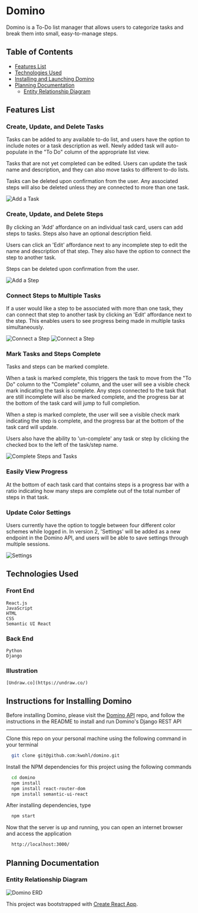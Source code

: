 # Domino
  Domino is a To-Do list manager that allows users to categorize tasks and break them into small, easy-to-manage steps. 

## Table of Contents
  * [Features List](#features-list)
  * [Technologies Used](#technologies-used)
  * [Installing and Launching Domino](#instructions-for-installing-domino)
  * [Planning Documentation](#planning-documentation)
    * [Entity Relationship Diagram](#entity-relationship-diagram)

## Features List

### Create, Update, and Delete Tasks
  Tasks can be added to any available to-do list, and users have the option to include notes or a task description as well. Newly added task will auto-populate in the "To Do" column of the appropriate list view.
  
  Tasks that are not yet completed can be edited. Users can update the task name and description, and they can also move tasks to different to-do lists.
  
  Tasks can be deleted upon confirmation from the user. Any associated steps will also be deleted unless they are connected to more than one task.

![Add a Task](/src/media/addTask.JPG)

### Create, Update, and Delete Steps
  By clicking an 'Add' affordance on an individual task card, users can add steps to tasks. Steps also have an optional description field.
  
  Users can click an 'Edit' affordance next to any incomplete step to edit the name and description of that step. They also have the option to connect the step to another task.
  
  Steps can be deleted upon confirmation from the user.

![Add a Step](/src/media/addStep.JPG)
### Connect Steps to Multiple Tasks
  If a user would like a step to be associated with more than one task, they can connect that step to another task by clicking an 'Edit' affordance next to the step. This enables users to see progress being made in multiple tasks simultaneously. 

![Connect a Step](/src/media/stepEdit.JPG)
![Connect a Step](/src/media/stepConnect.png)
### Mark Tasks and Steps Complete
  Tasks and steps can be marked complete. 
  
  When a task is marked complete, this triggers the task to move from the "To Do" column to the "Complete" column, and the user will see a visible check mark indicating the task is complete. Any steps connected to the task that are still incomplete will also be marked complete, and the progress bar at the bottom of the task card will jump to full completion. 
  
  When a step is marked complete, the user will see a visible check mark indicating the step is complete, and the progress bar at the bottom of the task card will update.
  
  Users also have the ability to 'un-complete' any task or step by clicking the checked box to the left of the task/step name.

![Complete Steps and Tasks](/src/media/List.JPG)

### Easily View Progress
  At the bottom of each task card that contains steps is a progress bar with a ratio indicating how many steps are complete out of the total number of steps in that task.
  
### Update Color Settings
  Users currently have the option to toggle between four different color schemes while logged in. In version 2, 'Settings' will be added as a new endpoint in the Domino API, and users will be able to save settings through multiple sessions. 

![Settings](/src/media/settings.JPG)
## Technologies Used
  ### Front End
    React.js
    JavaScript
    HTML
    CSS
    Semantic UI React
  
  ### Back End
    Python
    Django

  ### Illustration
    [Undraw.co](https://undraw.co/)

## Instructions for Installing Domino
  Before installing Domino, please visit the [Domino API](https://github.com/kwohl/domino-api) repo, and follow the instructions in the README to install and run Domino's Django REST API

  ----------------

  Clone this repo on your personal machine using the following command in your terminal
  ```sh
    git clone git@github.com:kwohl/domino.git
  ```

  Install the NPM dependencies for this project using the following commands
  ```sh
    cd domino
    npm install
    npm install react-router-dom
    npm install semantic-ui-react
  ```
 
  After installing dependencies, type
  ```sh
    npm start
  ```

  Now that the server is up and running, you can open an internet browser and access the application
  ```sh
    http://localhost:3000/
  ```

## Planning Documentation

### Entity Relationship Diagram
![Domino ERD](/Domino.png)

  

  This project was bootstrapped with [Create React App](https://github.com/facebook/create-react-app).

